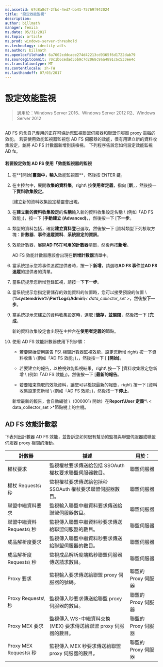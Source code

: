 ```yaml
---
ms.assetid: 67d8a8d7-2fbd-4ed7-bb41-75769f942024
title: "設定效能監視"
description: 
author: billmath
manager: femila
ms.date: 05/31/2017
ms.topic: article
ms.prod: windows-server-threshold
ms.technology: identity-adfs
ms.author: billmath
ms.openlocfilehash: 6a7602cddcaee274d42213cd9365f6d1722dab79
ms.sourcegitcommit: 70c1b6cedad55b9c7d2068c9aa4891c6c533ee4c
ms.translationtype: MT
ms.contentlocale: zh-TW
ms.lasthandoff: 07/03/2017
---
```

# <a name="configure-performance-monitoring"></a>設定效能監視

>適用於：Windows Server 2016、Windows Server 2012 R2、Windows Server 2012
  
## <a name="bkmk_ConfigurePerfMon"></a>  
AD FS 包含自己專用的正在可協助您監視聯盟伺服器和聯盟伺服器 proxy 電腦的效能。 若要使用效能監視器監視您 AD FS 伺服器的效能，很有用建立新的資料收集設定，並將 AD FS 計數器新增到該檢視。 下列程序告訴您如何設定效能監視 AD fs。  
  
#### <a name="to-configure-performance-monitoring-for-ad-fs-using-performance-monitor"></a>若要設定效能 AD FS 使用「效能監視器的監視  
  
1.  在**[開始]**畫面中，輸入**效能監視器**，然後按 ENTER 鍵。  
  
2.  在主控台中，展開**收集的資料集**，right\ 按**使用者定義**，指向 [**新**，，然後按一下**資料收集設定**。  
  
    [建立新的資料收集設定精靈會出現。  
  
3.  在**建立新的資料收集設定**的**名稱**輸入新的資料收集設定名稱 \ (例如「AD FS 效能」\)，按一下 [**手動建立 \(Advanced\)**，，然後按一下 [**下一步**。  
  
4.  類型的資料包括，確認**建立資料登**已選取，然後按一下 [資料類型下列核取方塊：**計數器**、**事件追蹤資料**、**系統設定的資訊**。  
  
5.  效能計數器，展開**AD FS**在**可用的計數器**清單，然後再按**新增**。  
  
    AD FS 效能計數器應該會出現在**新增計數器**清單中。  
  
6.  當系統提示您將事件追蹤提供者時，按一下**新增**，請選取**AD FS 事件**並**AD FS 追蹤**的提供者的清單。  
  
7.  當系統提示您新增登錄監視，請按一下**下一步**。  
  
8.  當系統提示您指定要儲存的效能資料的位置時，您可以接受預設的位置 \ (**%systemdrive%\\PerfLogs\\Admin\\***< data\_collector\_set >*，然後按**下一步**。  
  
9. 當系統提示您建立的資料收集設定時，選取 [**儲存，並關閉**，然後按一下 [**完成**。  
  
    新的資料收集設定會出現在主控台在**使用者定義的**節點。  
  
10. 使用 AD FS 效能計數器使用下列步驟：  
  
    -   若要開始使用廣告 FS\ 相關計數器監視效能，設定您新增 right\ 按一下資料收集 \ (例如「AD FS 效能」\)，，然後按一下 [ **[開始]**。  
  
    -   若要建立的報告，以檢視效能監視結果，right\ 按一下 [資料收集設定您新增 \ (例如「AD FS 效能」\)，然後按一下 [**最新的報告**。  
  
    -   若要結束擷取的效能資料，讓您可以檢視最新的報告，right\ 按一下 [資料收集設定您新增 \ (例如「AD FS 效能」\)，然後按一下**停止**。  
  
    新增最新的報告，會自動編號 \（000001\ 開始）在**Report\\User 定義***\\ < data\_collector\_set >*節點樹上的主機。  
  
## <a name="ad-fs-performance-counters"></a>AD FS 效能計數器  
下表列出計數器 AD FS 效能，並告訴您如何很有幫助的監視與聯盟伺服器或聯盟伺服器 proxy 相關的活動。  
  
|計數器|描述|用於： 
|-----------|---------------|------------------- 
|權杖要求|監視權杖要求傳送給包括 SSOAuth 權杖要求聯盟伺服器數目。|聯盟伺服器 
|權杖 Requests\ 秒|監視權杖要求傳送給包括秒 SSOAuth 權杖要求聯盟伺服器數目。|聯盟伺服器  
|聯盟中繼資料要求|監視輸入聯盟中繼資料要求傳送給聯盟伺服器數目。|聯盟伺服器  
|聯盟中繼資料 Requests\ 秒|監視傳入聯盟中繼資料秒要求傳送給聯盟伺服器的數目。|聯盟伺服器  
|成品解析度要求|監視傳入聯盟中繼資料秒要求傳送給聯盟伺服器的數目。|聯盟伺服器  
|成品解析度 Requests\ 秒|監視成品解析度端點秒聯盟伺服器傳送請求數目。|聯盟伺服器  
|Proxy 要求|監視輸入要求傳送給聯盟 proxy 伺服器的號碼。|聯盟的 Proxy 伺服器  
|Proxy Requests\ 秒|監視傳入秒要求傳送給聯盟 proxy 伺服器的數目。|聯盟的 Proxy 伺服器  
|Proxy MEX 要求|監視傳入 WS\-中繼資料交換 \(MEX\) 要求傳送給聯盟 proxy 伺服器的數目。|聯盟的 Proxy 伺服器 
|Proxy MEX Requests\ 秒|監視傳入 MEX 秒要求傳送給聯盟 proxy 伺服器的數目。|聯盟的 Proxy 伺服器  
  

